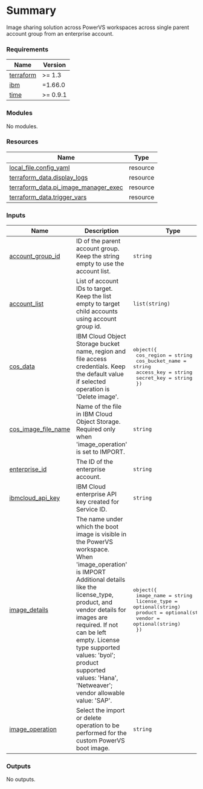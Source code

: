 # Summary

Image sharing solution across PowerVS workspaces across single parent account group from an enterprise account.

### Requirements

| Name | Version |
|------|---------|
| <a name="requirement_terraform"></a> [terraform](#requirement\_terraform) | >= 1.3 |
| <a name="requirement_ibm"></a> [ibm](#requirement\_ibm) | =1.66.0 |
| <a name="requirement_time"></a> [time](#requirement\_time) | >= 0.9.1 |

### Modules

No modules.

### Resources

| Name | Type |
|------|------|
| [local_file.config_yaml](https://registry.terraform.io/providers/hashicorp/local/latest/docs/resources/file) | resource |
| [terraform_data.display_logs](https://registry.terraform.io/providers/hashicorp/terraform/latest/docs/resources/data) | resource |
| [terraform_data.pi_image_manager_exec](https://registry.terraform.io/providers/hashicorp/terraform/latest/docs/resources/data) | resource |
| [terraform_data.trigger_vars](https://registry.terraform.io/providers/hashicorp/terraform/latest/docs/resources/data) | resource |

### Inputs

| Name | Description | Type | Default | Required |
|------|-------------|------|---------|:--------:|
| <a name="input_account_group_id"></a> [account\_group\_id](#input\_account\_group\_id) | ID of the parent account group. Keep the string empty to use the account list. | `string` | `""` | no |
| <a name="input_account_list"></a> [account\_list](#input\_account\_list) | List of account IDs to target. Keep the list empty to target child accounts using account group id. | `list(string)` | `[]` | no |
| <a name="input_cos_data"></a> [cos\_data](#input\_cos\_data) | IBM Cloud Object Storage bucket name, region and file access credentials. Keep the default value if selected operation is 'Delete image'. | <pre>object({<br>    cos_region      = string<br>    cos_bucket_name = string<br>    access_key      = string<br>    secret_key      = string<br>  })</pre> | <pre>{<br>  "access_key": "",<br>  "cos_bucket_name": "",<br>  "cos_region": "",<br>  "secret_key": ""<br>}</pre> | no |
| <a name="input_cos_image_file_name"></a> [cos\_image\_file\_name](#input\_cos\_image\_file\_name) | Name of the file in IBM Cloud Object Storage. Required only when 'image\_operation' is set to IMPORT. | `string` | `""` | no |
| <a name="input_enterprise_id"></a> [enterprise\_id](#input\_enterprise\_id) | The ID of the enterprise account. | `string` | n/a | yes |
| <a name="input_ibmcloud_api_key"></a> [ibmcloud\_api\_key](#input\_ibmcloud\_api\_key) | IBM Cloud enterprise API key created for Service ID. | `string` | n/a | yes |
| <a name="input_image_details"></a> [image\_details](#input\_image\_details) | The name under which the boot image is visible in the PowerVS workspace. When 'image\_operation' is IMPORT Additional details like the license\_type, product, and vendor details for images are required. If not can be left empty. License type supported values: 'byol'; product supported values: 'Hana', 'Netweaver'; vendor allowable value: 'SAP'. | <pre>object({<br>    image_name   = string<br>    license_type = optional(string)<br>    product      = optional(string)<br>    vendor       = optional(string)<br>  })</pre> | <pre>{<br>  "image_name": "",<br>  "license_type": "",<br>  "product": "",<br>  "vendor": ""<br>}</pre> | no |
| <a name="input_image_operation"></a> [image\_operation](#input\_image\_operation) | Select the import or delete operation to be performed for the custom PowerVS boot image. | `string` | n/a | yes |

### Outputs

No outputs.
